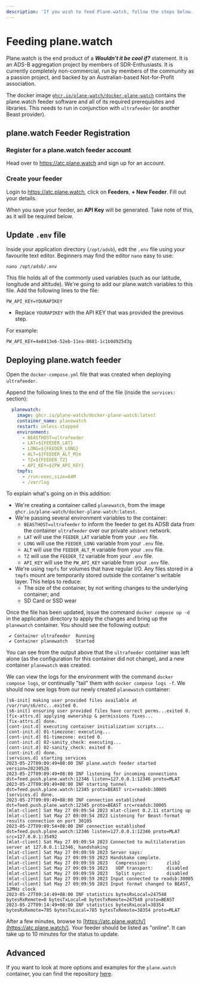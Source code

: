 ```yaml
---
description: 'If you wish to feed Plane.watch, follow the steps below.'
---
```


# Feeding plane.watch

Plane.watch is the end product of a ***Wouldn't it be cool if?*** statement. It is an ADS-B aggregation project by members of SDR-Enthusiasts. It is currently completely non-commercial, run by members of the community as a passion project, and backed by an Australian-based Not-for-Profit association.

The docker image [`ghcr.io/plane-watch/docker-plane-watch`](https://github.com/plane-watch/docker-plane-watch) contains the plane.watch feeder software and all of its required prerequisites and libraries. This needs to run in conjunction with `ultrafeeder` \(or another Beast provider\).

## plane.watch Feeder Registration

### Register for a plane.watch feeder account

Head over to <https://atc.plane.watch> and sign up for an account.

### Create your feeder

Login to <https://atc.plane.watch>, click on **Feeders**, **+ New Feeder**. Fill out your details.

When you save your feeder, an **API Key** will be generated. Take note of this, as it will be required below.

## Update `.env` file

Inside your application directory \(`/opt/adsb`\), edit the `.env` file using your favourite text editor. Beginners may find the editor `nano` easy to use:

```shell
nano /opt/adsb/.env
```

This file holds all of the commonly used variables \(such as our latitude, longitude and altitude\). We're going to add our plane.watch variables to this file. Add the following lines to the file:

```shell
PW_API_KEY=YOURAPIKEY
```

* Replace `YOURAPIKEY` with the API KEY that was provided the previous step.

For example:

```shell
PW_API_KEY=4e8413e6-52eb-11ea-8681-1c1b0d925d3g
```

## Deploying plane.watch feeder

Open the `docker-compose.yml` file that was created when deploying `ultrafeeder`.

Append the following lines to the end of the file \(inside the `services:` section\):

```yaml
  planewatch:
    image: ghcr.io/plane-watch/docker-plane-watch:latest
    container_name: planewatch
    restart: unless-stopped
    environment:
      - BEASTHOST=ultrafeeder
      - LAT=${FEEDER_LAT}
      - LONG=${FEEDER_LONG}
      - ALT=${FEEDER_ALT_M}m
      - TZ=${FEEDER_TZ}
      - API_KEY=${PW_API_KEY}
    tmpfs:
      - /run:exec,size=64M
      - /var/log
```

To explain what's going on in this addition:

* We're creating a container called `planewatch`, from the image `ghcr.io/plane-watch/docker-plane-watch:latest`.
* We're passing several environment variables to the container:
  * `BEASTHOST=ultrafeeder` to inform the feeder to get its ADSB data from the container `ultrafeeder` over our private `adsbnet` network.
  * `LAT` will use the `FEEDER_LAT` variable from your `.env` file.
  * `LONG` will use the `FEEDER_LONG` variable from your `.env` file.
  * `ALT` will use the `FEEDER_ALT_M` variable from your `.env` file.
  * `TZ` will use the `FEEDER_TZ` variable from your `.env` file.
  * `API_KEY` will use the `PW_API_KEY` variable from your `.env` file.
* We're using `tmpfs` for volumes that have regular I/O. Any files stored in a `tmpfs` mount are temporarily stored outside the container's writable layer. This helps to reduce:
  * The size of the container, by not writing changes to the underlying container; and
  * SD Card or SSD wear

Once the file has been updated, issue the command `docker compose up -d` in the application directory to apply the changes and bring up the `planewatch` container. You should see the following output:

```text
 ✔ Container ultrafeeder  Running
 ✔ Container planewatch   Started
```

You can see from the output above that the `ultrafeeder` container was left alone \(as the configuration for this container did not change\), and a new container `planewatch` was created.

We can view the logs for the environment with the command `docker compose logs`, or continually "tail" them with `docker compose logs -f`. We should now see logs from our newly created `planewatch` container:

```text
[s6-init] making user provided files available at /var/run/s6/etc...exited 0.
[s6-init] ensuring user provided files have correct perms...exited 0.
[fix-attrs.d] applying ownership & permissions fixes...
[fix-attrs.d] done.
[cont-init.d] executing container initialization scripts...
[cont-init.d] 01-timezone: executing...
[cont-init.d] 01-timezone: exited 0.
[cont-init.d] 02-sanity_check: executing...
[cont-init.d] 02-sanity_check: exited 0.
[cont-init.d] done.
[services.d] starting services
2023-05-27T09:09:49+08:00 INF plane.watch feeder started version=20230526
2023-05-27T09:09:49+08:00 INF listening for incoming connections dst=feed.push.plane.watch:12346 listen=127.0.0.1:12346 proto=MLAT
2023-05-27T09:09:49+08:00 INF starting tunnel dst=feed.push.plane.watch:12345 proto=BEAST src=readsb:30005
[services.d] done.
2023-05-27T09:09:49+08:00 INF connection established dst=feed.push.plane.watch:12345 proto=BEAST src=readsb:30005
[mlat-client] Sat May 27 09:09:54 2023 mlat-client 0.2.11 starting up
[mlat-client] Sat May 27 09:09:54 2023 Listening for Beast-format results connection on port 30105
2023-05-27T09:09:54+08:00 INF connection established dst=feed.push.plane.watch:12346 listen=127.0.0.1:12346 proto=MLAT src=127.0.0.1:35492
[mlat-client] Sat May 27 09:09:54 2023 Connected to multilateration server at 127.0.0.1:12346, handshaking
[mlat-client] Sat May 27 09:09:59 2023 Server says:
[mlat-client] Sat May 27 09:09:59 2023 Handshake complete.
[mlat-client] Sat May 27 09:09:59 2023   Compression:       zlib2
[mlat-client] Sat May 27 09:09:59 2023   UDP transport:     disabled
[mlat-client] Sat May 27 09:09:59 2023   Split sync:        disabled
[mlat-client] Sat May 27 09:09:59 2023 Input connected to readsb:30005
[mlat-client] Sat May 27 09:09:59 2023 Input format changed to BEAST, 12MHz clock
2023-05-27T09:14:49+08:00 INF statistics bytesRxLocal=247548 bytesRxRemote=0 bytesTxLocal=0 bytesTxRemote=247548 proto=BEAST
2023-05-27T09:14:49+08:00 INF statistics bytesRxLocal=38354 bytesRxRemote=785 bytesTxLocal=785 bytesTxRemote=38354 proto=MLAT
```

After a few minutes, browse to [https://atc.plane.watch/](https://atc.plane.watch/). Your feeder should be listed as "online". It can take up to 10 minutes for the status to update.

## Advanced

If you want to look at more options and examples for the `plane.watch` container, you can find the repository [here](https://github.com/plane-watch/docker-plane-watch).
